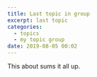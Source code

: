 ```yaml
---
title: Last topic in group
excerpt: last topic
categories:
  - topics
  - my topic group
date: 2019-08-05 00:02
---
```


This about sums it all up.
